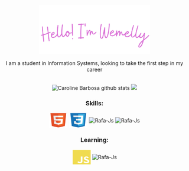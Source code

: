 <div align="center">
<img width="300" src="./img/Hello! I'm Wemelly (1).png"/>
  <p>I am a student in Information Systems, looking to take the first step in my career</p>
</div>

<br>

<div align="center">  
  <img height="150em" src="https://github-readme-stats.vercel.app/api?username=wemy-nunes&show_icons=true&count_private=true&hide_border=true&title_color=DA70D6&icon_color=DA70D6&text_color=c9d1d9&bg_color=0d1117" alt="Caroline Barbosa github stats" /> 
  <img height="150em" src="https://github-readme-stats.vercel.app/api/top-langs/?username=wemy-nunes&layout=compact&hide_border=true&title_color=DA70D6&text_color=c9d1d9&bg_color=0d1117" />
</div>


</div>
<div align="center">
<h3>Skills: </h3>
  <img align="center" alt="Rafa-HTML" height="40" width="50" src="https://raw.githubusercontent.com/devicons/devicon/master/icons/html5/html5-original.svg">
  <img align="center" alt="Rafa-CSS" height="40" width="50" src="https://raw.githubusercontent.com/devicons/devicon/master/icons/css3/css3-original.svg">
  <img align="center" alt="Rafa-Js" height="40" width="50" src="https://cdn.jsdelivr.net/gh/devicons/devicon/icons/figma/figma-original.svg">
  <img align="center" alt="Rafa-Js" height="40" width="50" src="https://cdn.jsdelivr.net/gh/devicons/devicon/icons/photoshop/photoshop-line.svg">
</div>

</div>
<div align="center">
<h3>Learning: </h3>
  <img align="center" alt="Rafa-Js" height="40" width="50" src="https://raw.githubusercontent.com/devicons/devicon/master/icons/javascript/javascript-plain.svg">
  <img align="center" alt="Rafa-Js" height="40" width="50" src="https://cdn.jsdelivr.net/gh/devicons/devicon/icons/react/react-original.svg">
</div>

##
